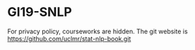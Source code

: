 # GI19-SNLP
For privacy policy, courseworks are hidden.
The git website is https://github.com/uclmr/stat-nlp-book.git  
